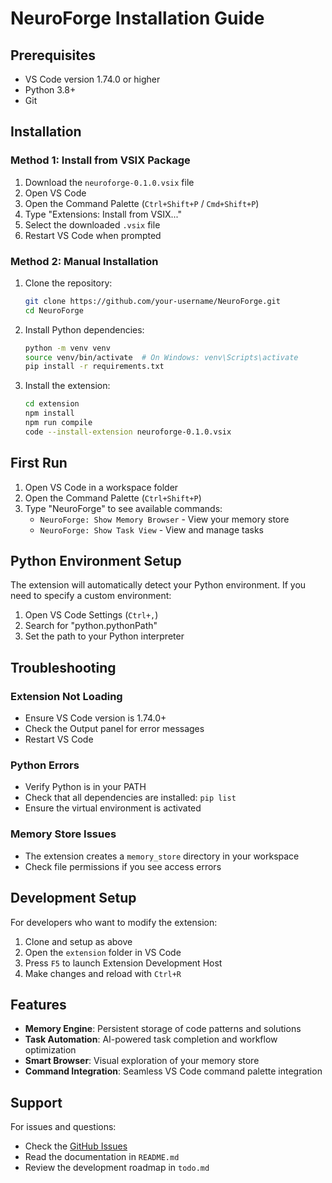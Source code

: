 # NeuroForge Installation Guide

## Prerequisites

- VS Code version 1.74.0 or higher
- Python 3.8+ 
- Git

## Installation

### Method 1: Install from VSIX Package

1. Download the `neuroforge-0.1.0.vsix` file
2. Open VS Code
3. Open the Command Palette (`Ctrl+Shift+P` / `Cmd+Shift+P`)
4. Type "Extensions: Install from VSIX..."
5. Select the downloaded `.vsix` file
6. Restart VS Code when prompted

### Method 2: Manual Installation

1. Clone the repository:
   ```bash
   git clone https://github.com/your-username/NeuroForge.git
   cd NeuroForge
   ```

2. Install Python dependencies:
   ```bash
   python -m venv venv
   source venv/bin/activate  # On Windows: venv\Scripts\activate
   pip install -r requirements.txt
   ```

3. Install the extension:
   ```bash
   cd extension
   npm install
   npm run compile
   code --install-extension neuroforge-0.1.0.vsix
   ```

## First Run

1. Open VS Code in a workspace folder
2. Open the Command Palette (`Ctrl+Shift+P`)
3. Type "NeuroForge" to see available commands:
   - `NeuroForge: Show Memory Browser` - View your memory store
   - `NeuroForge: Show Task View` - View and manage tasks

## Python Environment Setup

The extension will automatically detect your Python environment. If you need to specify a custom environment:

1. Open VS Code Settings (`Ctrl+,`)
2. Search for "python.pythonPath"
3. Set the path to your Python interpreter

## Troubleshooting

### Extension Not Loading
- Ensure VS Code version is 1.74.0+
- Check the Output panel for error messages
- Restart VS Code

### Python Errors
- Verify Python is in your PATH
- Check that all dependencies are installed: `pip list`
- Ensure the virtual environment is activated

### Memory Store Issues
- The extension creates a `memory_store` directory in your workspace
- Check file permissions if you see access errors

## Development Setup

For developers who want to modify the extension:

1. Clone and setup as above
2. Open the `extension` folder in VS Code
3. Press `F5` to launch Extension Development Host
4. Make changes and reload with `Ctrl+R`

## Features

- **Memory Engine**: Persistent storage of code patterns and solutions
- **Task Automation**: AI-powered task completion and workflow optimization  
- **Smart Browser**: Visual exploration of your memory store
- **Command Integration**: Seamless VS Code command palette integration

## Support

For issues and questions:
- Check the [GitHub Issues](https://github.com/your-username/NeuroForge/issues)
- Read the documentation in `README.md`
- Review the development roadmap in `todo.md`
